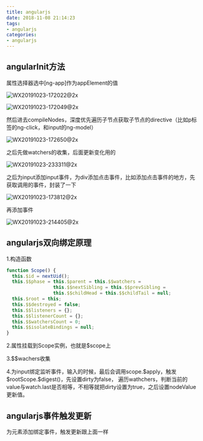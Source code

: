 ```yaml
---
title: angularjs
date: 2018-11-08 21:14:23
tags: 
- angularjs
categories: 
- angularjs
---
```


## angularInit方法

属性选择器选中[ng-app]作为appElement的值

![WX20191023-172022@2x](http://www.qinhanwen.xyz/WX20191023-172022@2x.png)

![WX20191023-172049@2x](http://www.qinhanwen.xyz/WX20191023-172049@2x.png)

然后进去compileNodes，深度优先遍历子节点获取子节点的directive（比如p标签的ng-click，和input的ng-model）

![WX20191023-172650@2x](http://www.qinhanwen.xyz/WX20191023-172650@2x.png)

之后先做watchers的收集，后面更新变化用的

![WX20191023-233311@2x](http://www.qinhanwen.xyz/WX20191023-233311@2x.png)

之后为input添加input事件，为div添加点击事件，比如添加点击事件的地方，先获取调用的事件，封装了一下

![WX20191023-173812@2x](http://www.qinhanwen.xyz/WX20191023-173812@2x.png)

再添加事件

![WX20191023-214405@2x](http://www.qinhanwen.xyz/WX20191023-214405@2x.png)





## angularjs双向绑定原理

1.构造函数

```javascript
function Scope() {
  this.$id = nextUid();
  this.$$phase = this.$parent = this.$$watchers =
                 this.$$nextSibling = this.$$prevSibling =
                 this.$$childHead = this.$$childTail = null;
  this.$root = this;
  this.$$destroyed = false;
  this.$$listeners = {};
  this.$$listenerCount = {};
  this.$$watchersCount = 0;
  this.$$isolateBindings = null;
}
```
2.属性挂载到Scope实例，也就是\$scope上

3.$$wachers收集

4.为input绑定监听事件，输入的时候，最后会调用scope.\$apply，触发\$rootScope.\$digest()，先设置dirty为false， 遍历wathchers，判断当前的value与watch.last是否相等，不相等就把dirty设置为true，之后设置nodeValue更新值。





## angularjs事件触发更新

为元素添加绑定事件，触发更新跟上面一样